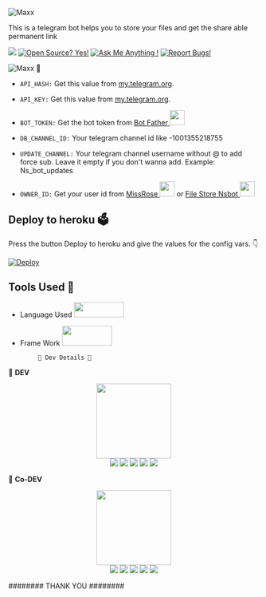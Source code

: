 
![Maxx](https://telegra.ph/file/d651c7b7943a9702f846d.png)

This is a telegram bot helps you to store your files and get the share able permanent link 

<a href="https://telegram.dog/FileStore_Nsbot"><img src="https://img.shields.io/badge/Telegram-Bot-blue.svg?logo=telegram"></a>
[![Open Source? Yes!](https://badgen.net/badge/Open%20Source%20%3F/Yes/yellow?icon=github)](https://github.com/Ns-Bots/TG-File-Store)
[![Ask Me Anything !](https://img.shields.io/badge/🤔%20Ask%20me-anything-1abc9c.svg)](https://telegram.dog/Ns_AnoNymouS)
[![Report Bugs!](https://badgen.net/badge/🐞%20Report%20/Bugs/red)](https://telegram.dog/Ns_AnoNymouS)

![Maxx](https://telegra.ph/file/033408792afc4d4f1f8f6.png) 🤖

- `API_HASH:` Get this value from [my.telegram.org](https://my.telegram.org).

- `API_KEY:` Get this value from [my.telegram.org](https://my.telegram.org).

- `BOT_TOKEN:` Get the bot token from [Bot Father <img src="https://telegra.ph/file/8d80c13110506bf1cb58e.jpg" width="30" height="30">](https://telegram.dog/BotFather)

- `DB_CHANNEL_ID:` Your telegram channel id like -1001355218755

- `UPDATE_CHANNEL:` Your telegram channel username without @ to add force sub. Leave it empty if you don't wanna add. Example: Ns_bot_updates

- `OWNER_ID:` Get your user id from [MissRose <img src="https://telegra.ph/file/0a36032bd2221c8d4209d.jpg" width="30" height="30">](https://telegram.dog/MissRose_bot) or [File Store Nsbot <img src="https://telegra.ph/file/bdd3352951be090a56590.jpg" width="30" height="30">](https://telegram.dog/FileStore_Nsbot)

## Deploy to heroku 🗳
Press the button Deploy to heroku and give the values for the config vars. 👇

[![Deploy](https://www.herokucdn.com/deploy/button.svg)](https://heroku.com/deploy?template=https://github.com/Ns-Bots/TG-File-Store)

## Tools Used 🧰
- Language Used [<img src="https://telegra.ph/file/960ed8709acaf8c68b894.jpg" width="100" height="30">](https://www.python.org/)
- Frame Work [<img src="https://telegra.ph/file/804f06d1590f7619a63ed.jpg" width="100" height="40">](https://github.com/pyrogram/pyrogram)

           👲 Dev Details 👲

👲 <b>DEV</b>

<p align="middle">
<img src="https://telegra.ph/file/2a3eab01d1201f40b3ffc.jpg" width="150" height="150"><br>
<img src="https://badgen.net/badge/Name/Anonymous/FF33FF?icon=awesome&labelColor=0080FF"></a>
<img src="https://badgen.net/badge/Skills/python/purple?icon=terminal&labelColor=red"></a>
<a href="https://telegram.dog/Ns_Anonymous"><img src="https://img.shields.io/badge/Telegram-Bot-blue.svg?logo=telegram"></a>
<a href="https://github.com/Ns-AnoNymouS"><img src="https://badgen.net/badge/Follow%20on%20/GitHub/80FF00?icon=github&labelColor=black"></a>
<a href="https://youtube.com/channel/UC9NnqJ63aSzv457iUMM06vQ"><img src="https://img.shields.io/badge/YouTube-Channel-FF3333.svg?logo=youtube&logoColor=FF3333"></a>
<p align="left">
</p>

👲 <b>Co-DEV</b>

<p align="middle">
<img src="https://telegra.ph/file/7f6e81d4546efbea0f218.jpg" width="150" height="150"><br>
<img src="https://badgen.net/badge/Name/MaxxRider/FF33FF?icon=awesome&labelColor=0080FF"></a>
<img src="https://badgen.net/badge/Skills/python/purple?icon=terminal&labelColor=red"></a>
<a href="https://telegram.dog/MaxxRider"><img src="https://img.shields.io/badge/Telegram-Bot-blue.svg?logo=telegram"></a>
<a href="https://github.com/MaxxRider"><img src="https://badgen.net/badge/Follow%20on%20/GitHub/80FF00?icon=github&labelColor=black"></a>
<a href="https://youtu.be/TbMX6aN3GgY"><img src="https://img.shields.io/badge/YouTube-Channel-FF3333.svg?logo=youtube&logoColor=FF3333"></a>
<p align="left">
</p>


######## THANK YOU ########
